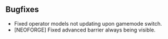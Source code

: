 ## Bugfixes
- Fixed operator models not updating upon gamemode switch.
- [NEOFORGE] Fixed advanced barrier always being visible.